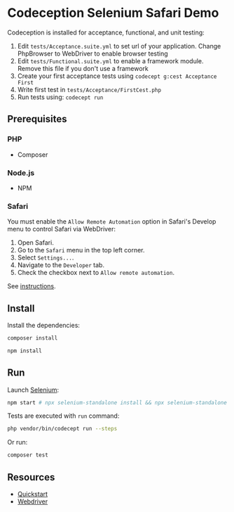 # Codeception Selenium Safari Demo

Codeception is installed for acceptance, functional, and unit testing:

1. Edit `tests/Acceptance.suite.yml` to set url of your application. Change PhpBrowser to WebDriver to enable browser testing
2. Edit `tests/Functional.suite.yml` to enable a framework module. Remove this file if you don't use a framework
3. Create your first acceptance tests using `codecept g:cest Acceptance First`
4. Write first test in `tests/Acceptance/FirstCest.php`
5. Run tests using: `codecept run`

## Prerequisites

### PHP

- Composer

### Node.js

- NPM

### Safari

You must enable the `Allow Remote Automation` option in Safari's Develop menu to control Safari via WebDriver:

1. Open Safari.
2. Go to the `Safari` menu in the top left corner.
3. Select `Settings...`.
4. Navigate to the `Developer` tab.
5. Check the checkbox next to `Allow remote automation`.

See [instructions](https://github.com/remarkablemark/codeception-selenium-safari-demo/wiki/Safari-WebDriver).

## Install

Install the dependencies:

```sh
composer install
```

```sh
npm install
```

## Run

Launch [Selenium](https://www.npmjs.com/package/selenium-standalone):

```sh
npm start # npx selenium-standalone install && npx selenium-standalone start
```

Tests are executed with `run` command:

```sh
php vendor/bin/codecept run --steps
```

Or run:

```sh
composer test
```

## Resources

- [Quickstart](https://codeception.com/quickstart)
- [Webdriver](https://codeception.com/docs/modules/WebDriver)
